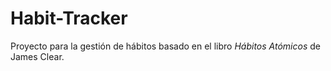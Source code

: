# Habit-Tracker
Proyecto para la gestión de hábitos basado en el libro *Hábitos Atómicos* de James Clear.
